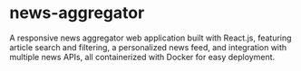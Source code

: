 # news-aggregator
A responsive news aggregator web application built with React.js, featuring article search and filtering, a personalized news feed, and integration with multiple news APIs, all containerized with Docker for easy deployment.
